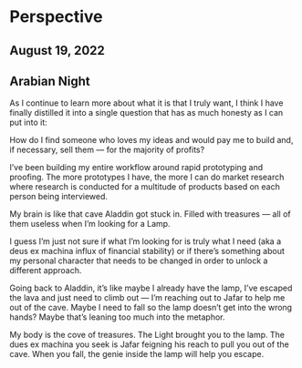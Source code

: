 # Perspective
## August 19, 2022

## Arabian Night

As I continue to learn more about what it is that I truly want, I think I have finally distilled it into a single question that has as much honesty as I can put into it:

How do I find someone who loves my ideas and would pay me to build and, if necessary, sell them — for the majority of profits?

I’ve been building my entire workflow around rapid prototyping and proofing. The more prototypes I have, the more I can do market research where research is conducted for a multitude of products based on each person being interviewed.

My brain is like that cave Aladdin got stuck in. Filled with treasures — all of them useless when I’m looking for a Lamp.

I guess I’m just not sure if what I’m looking for is truly what I need (aka a deus ex machina influx of financial stability) or if there’s something about my personal character that needs to be changed in order to unlock a different approach.

Going back to Aladdin, it’s like maybe I already have the lamp, I’ve escaped the lava and just need to climb out — I’m reaching out to Jafar to help me out of the cave. Maybe I need to fall so the lamp doesn’t get into the wrong hands? Maybe that’s leaning too much into the metaphor.

My body is the cove of treasures. The Light brought you to the lamp. The dues ex machina you seek is Jafar feigning his reach to pull you out of the cave. When you fall, the genie inside the lamp will help you escape.
